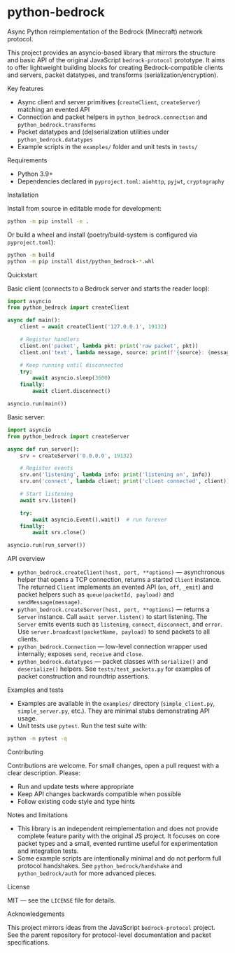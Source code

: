 # python-bedrock

Async Python reimplementation of the Bedrock (Minecraft) network protocol.

This project provides an asyncio-based library that mirrors the structure and basic API of the original JavaScript `bedrock-protocol` prototype. It aims to offer lightweight building blocks for creating Bedrock-compatible clients and servers, packet datatypes, and transforms (serialization/encryption).

Key features
- Async client and server primitives (`createClient`, `createServer`) matching an evented API
- Connection and packet helpers in `python_bedrock.connection` and `python_bedrock.transforms`
- Packet datatypes and (de)serialization utilities under `python_bedrock.datatypes`
- Example scripts in the `examples/` folder and unit tests in `tests/`

Requirements
- Python 3.9+
- Dependencies declared in `pyproject.toml`: `aiohttp`, `pyjwt`, `cryptography`

Installation

Install from source in editable mode for development:

```bash
python -m pip install -e .
```

Or build a wheel and install (poetry/build-system is configured via `pyproject.toml`):

```bash
python -m build
python -m pip install dist/python_bedrock-*.whl
```

Quickstart

Basic client (connects to a Bedrock server and starts the reader loop):

```python
import asyncio
from python_bedrock import createClient

async def main():
	client = await createClient('127.0.0.1', 19132)

	# Register handlers
	client.on('packet', lambda pkt: print('raw packet', pkt))
	client.on('text', lambda message, source: print(f'{source}: {message}'))

	# Keep running until disconnected
	try:
		await asyncio.sleep(3600)
	finally:
		await client.disconnect()

asyncio.run(main())
```

Basic server:

```python
import asyncio
from python_bedrock import createServer

async def run_server():
	srv = createServer('0.0.0.0', 19132)

	# Register events
	srv.on('listening', lambda info: print('listening on', info))
	srv.on('connect', lambda client: print('client connected', client))

	# Start listening
	await srv.listen()

	try:
		await asyncio.Event().wait()  # run forever
	finally:
		await srv.close()

asyncio.run(run_server())
```

API overview

- `python_bedrock.createClient(host, port, **options)` — asynchronous helper that opens a TCP connection, returns a started `Client` instance. The returned `Client` implements an evented API (`on`, `off`, `_emit`) and packet helpers such as `queue(packetId, payload)` and `sendMessage(message)`.
- `python_bedrock.createServer(host, port, **options)` — returns a `Server` instance. Call `await server.listen()` to start listening. The `Server` emits events such as `listening`, `connect`, `disconnect`, and `error`. Use `server.broadcast(packetName, payload)` to send packets to all clients.
- `python_bedrock.Connection` — low-level connection wrapper used internally; exposes `send`, `receive` and `close`.
- `python_bedrock.datatypes` — packet classes with `serialize()` and `deserialize()` helpers. See `tests/test_packets.py` for examples of packet construction and roundtrip assertions.

Examples and tests

- Examples are available in the `examples/` directory (`simple_client.py`, `simple_server.py`, etc.). They are minimal stubs demonstrating API usage.
- Unit tests use `pytest`. Run the test suite with:

```bash
python -m pytest -q
```

Contributing

Contributions are welcome. For small changes, open a pull request with a clear description. Please:

- Run and update tests where appropriate
- Keep API changes backwards compatible when possible
- Follow existing code style and type hints

Notes and limitations

- This library is an independent reimplementation and does not provide complete feature parity with the original JS project. It focuses on core packet types and a small, evented runtime useful for experimentation and integration tests.
- Some example scripts are intentionally minimal and do not perform full protocol handshakes. See `python_bedrock/handshake` and `python_bedrock/auth` for more advanced pieces.

License

MIT — see the `LICENSE` file for details.

Acknowledgements

This project mirrors ideas from the JavaScript `bedrock-protocol` project. See the parent repository for protocol-level documentation and packet specifications.